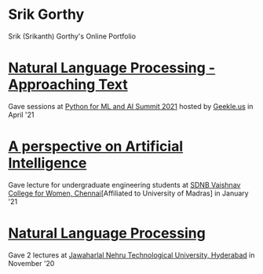 # Srik Gorthy
Srik (Srikanth) Gorthy's Online Portfolio

# [Natural Language Processing - Approaching Text](https://geekle.us/video_cluster/1618230100619x816683697887510500)
Gave sessions at [Python for ML and AI Summit 2021](https://python.geekle.us/) hosted by [Geekle.us](https://geekle.us/) in April '21

# [A perspective on Artificial Intelligence](https://www.youtube.com/watch?v=E_JYzytu8dI)
Gave lecture for undergraduate engineering students at [SDNB Vaishnav College for Women, Chennai](https://www.sdnbvc.edu.in/)\[Affiliated to University of Madras\] in January '21

# [Natural Language Processing](https://www.youtube.com/watch?v=E_JYzytu8dI)
Gave 2 lectures at [Jawaharlal Nehru Technological University, Hyderabad](https://www.sdnbvc.edu.in/) in November '20
